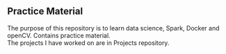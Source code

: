 ## Practice Material
The purpose of this repository is to learn data science, Spark, Docker and openCV. Contains practice material.\
The projects I have worked on are in Projects repository.

